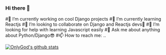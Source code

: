 ### Hi there 👋


 #🔭 I’m currently working on cool Django projects
 #🌱 I’m currently learning Reactjs 
 #👯 I’m looking to collaborate on Django and Reactjs devs🎉
 #🤔 I’m looking for help with learning Javascript easily
 #💬 Ask me about anything about Python/Django😎
 #📫 How to reach me: ..


[![OnlyGod's github stats](https://github-readme-stats.vercel.app/api?username=OnlynfK)](https://github.com/anuraghazra/github-readme-stats)

[1.1]: http://i.imgur.com/tXSoThF.png (twitter icon with padding)
